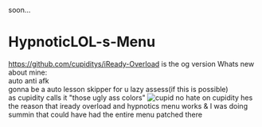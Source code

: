 soon...
# HypnoticLOL-s-Menu
https://github.com/cupiditys/iReady-Overload is the og version
Whats new about mine:<br>
auto anti afk<br>
gonna be a auto lesson skipper for u lazy assess(if this is possible)<br>
as cupidity calls it "those ugly ass colors"
![cupid](https://user-images.githubusercontent.com/96861065/152199773-79c2421d-60c2-42fc-9d01-851495b5c82c.png)
no hate on cupidity hes the reason that iready overload and hypnotics menu works & I was doing summin that could have had the entire menu patched there
